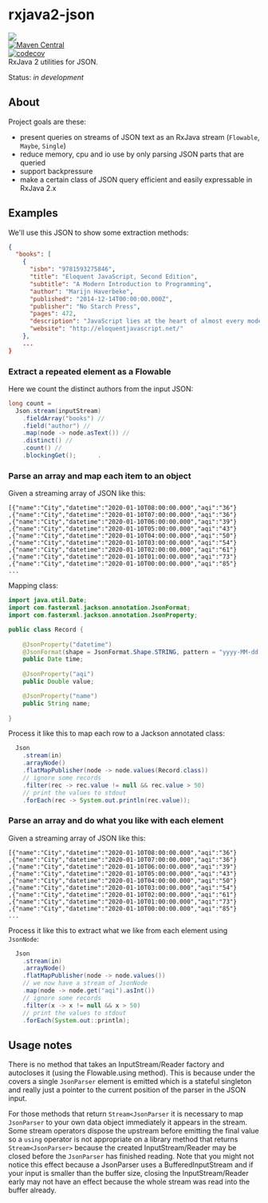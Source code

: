 # rxjava2-json
<a href="https://github.com/davidmoten/rxjava2-json/actions/workflows/ci.yml"><img src="https://github.com/davidmoten/rxjava2-json/actions/workflows/ci.yml/badge.svg"/></a><br/>
[![Maven Central](https://maven-badges.herokuapp.com/maven-central/com.github.davidmoten/rxjava2-json/badge.svg?style=flat)](https://maven-badges.herokuapp.com/maven-central/com.github.davidmoten/rxjava2-json)<br/>
[![codecov](https://codecov.io/gh/davidmoten/rxjava2-json/branch/master/graph/badge.svg)](https://codecov.io/gh/davidmoten/rxjava2-json)<br/>
RxJava 2 utilities for JSON.

Status: *in development*

## About
Project goals are these:

* present queries on streams of JSON text as an RxJava stream (`Flowable`, `Maybe`, `Single`)
* reduce memory, cpu and io use by only parsing JSON parts that are queried  
* support backpressure 
* make a certain class of JSON query efficient and easily expressable in RxJava 2.x

## Examples

We'll use this JSON to show some extraction methods:

```json
{
  "books": [
    {
      "isbn": "9781593275846",
      "title": "Eloquent JavaScript, Second Edition",
      "subtitle": "A Modern Introduction to Programming",
      "author": "Marijn Haverbeke",
      "published": "2014-12-14T00:00:00.000Z",
      "publisher": "No Starch Press",
      "pages": 472,
      "description": "JavaScript lies at the heart of almost every modern web application, from social apps to the newest browser-based games. Though simple for beginners to pick up and play with, JavaScript is a flexible, complex language that you can use to build full-scale applications.",
      "website": "http://eloquentjavascript.net/"
    },
    ...
}
```

### Extract a repeated element as a Flowable
Here we count the distinct authors from the input JSON:

```java
long count = 
  Json.stream(inputStream)
    .fieldArray("books") //
    .field("author") //
    .map(node -> node.asText()) //
    .distinct() //
    .count() //
    .blockingGet();      .
```

### Parse an array and map each item to an object
Given a streaming array of JSON like this:

```
[{"name":"City","datetime":"2020-01-10T08:00:00.000","aqi":"36"}
,{"name":"City","datetime":"2020-01-10T07:00:00.000","aqi":"36"}
,{"name":"City","datetime":"2020-01-10T06:00:00.000","aqi":"39"}
,{"name":"City","datetime":"2020-01-10T05:00:00.000","aqi":"43"}
,{"name":"City","datetime":"2020-01-10T04:00:00.000","aqi":"50"}
,{"name":"City","datetime":"2020-01-10T03:00:00.000","aqi":"54"}
,{"name":"City","datetime":"2020-01-10T02:00:00.000","aqi":"61"}
,{"name":"City","datetime":"2020-01-10T01:00:00.000","aqi":"73"}
,{"name":"City","datetime":"2020-01-10T00:00:00.000","aqi":"85"}
...
```

Mapping class:

```java
import java.util.Date;
import com.fasterxml.jackson.annotation.JsonFormat;
import com.fasterxml.jackson.annotation.JsonProperty;

public class Record {
   
    @JsonProperty("datetime")
    @JsonFormat(shape = JsonFormat.Shape.STRING, pattern = "yyyy-MM-dd'T'HH:mm:ss.SSS", timezone = "ADST")
    public Date time;
    
    @JsonProperty("aqi")
    public Double value;

    @JsonProperty("name")
    public String name;
    
}
```

Process it like this to map each row to a Jackson annotated class:

```java
  Json 
    .stream(in)
    .arrayNode()
    .flatMapPublisher(node -> node.values(Record.class))
    // ignore some records
    .filter(rec -> rec.value != null && rec.value > 50)
    // print the values to stdout
    .forEach(rec -> System.out.println(rec.value));
```

### Parse an array and do what you like with each element
Given a streaming array of JSON like this:

```
[{"name":"City","datetime":"2020-01-10T08:00:00.000","aqi":"36"}
,{"name":"City","datetime":"2020-01-10T07:00:00.000","aqi":"36"}
,{"name":"City","datetime":"2020-01-10T06:00:00.000","aqi":"39"}
,{"name":"City","datetime":"2020-01-10T05:00:00.000","aqi":"43"}
,{"name":"City","datetime":"2020-01-10T04:00:00.000","aqi":"50"}
,{"name":"City","datetime":"2020-01-10T03:00:00.000","aqi":"54"}
,{"name":"City","datetime":"2020-01-10T02:00:00.000","aqi":"61"}
,{"name":"City","datetime":"2020-01-10T01:00:00.000","aqi":"73"}
,{"name":"City","datetime":"2020-01-10T00:00:00.000","aqi":"85"}
...
```

Process it like this to extract what we like from each element using `JsonNode`:

```java
  Json 
    .stream(in)
    .arrayNode()
    .flatMapPublisher(node -> node.values())
    // we now have a stream of JsonNode
    .map(node -> node.get("aqi").asInt())
    // ignore some records
    .filter(x -> x != null && x > 50)
    // print the values to stdout
    .forEach(System.out::println);
```

## Usage notes
There is no method that takes an InputStream/Reader factory and autocloses it (using the Flowable.using method). This is because under the covers a single `JsonParser` element is emitted which is a stateful singleton and really just a pointer to the current position of the parser in the JSON input. 

For those methods that return `Stream<JsonParser` it is necessary to map `JsonParser` to your own data object immediately it appears in the stream. Some stream operators dispose the upstream before emitting the final value so a `using` operator is not appropriate on a library method that returns `Stream<JsonParser>` because the created InputStream/Reader may be closed before the `JsonParser` has finished reading. Note that you might not notice this effect because a JsonParser uses a BufferedInputStream and if your input is smaller than the buffer size, closing the InputStream/Reader early may not have an effect because the whole stream was read into the buffer already.

